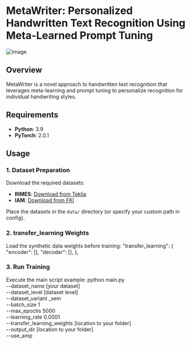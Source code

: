 # MetaWriter: Personalized Handwritten Text Recognition Using Meta-Learned Prompt Tuning
![image](https://github.com/user-attachments/assets/0baa1f6d-6828-4ecf-86c0-4895b8ec9361)
## Overview
MetaWriter is a novel approach to handwritten text recognition that leverages meta-learning and prompt tuning to personalize recognition for individual handwriting styles.
## Requirements
- **Python**: 3.9
- **PyTorch**: 2.0.1
## Usage

### 1. Dataset Preparation
Download the required datasets:
- **RIMES**: [Download from Teklia](https://teklia.com/research/rimes-database/)
- **IAM**: [Download from FKI](https://fki.tic.heia-fr.ch/databases/iam-handwriting-database)

Place the datasets in the `data/` directory (or specify your custom path in config).

### 2. transfer_learning Weights
Load the synthetic data weights before training:
"transfer_learning": {
                "encoder": [],
                "decoder": [],
            },

### 3. Run Training
Execute the main script example:
python main.py \
  --dataset_name [your dataset] \
  --dataset_level [dataset level] \
  --dataset_variant _sem \
  --batch_size 1 \
  --max_epochs 5000 \
  --learning_rate 0.0001 \
  --transfer_learning_weights [location to your folder] \
  --output_dir [location to your folder] \
  --use_amp 
